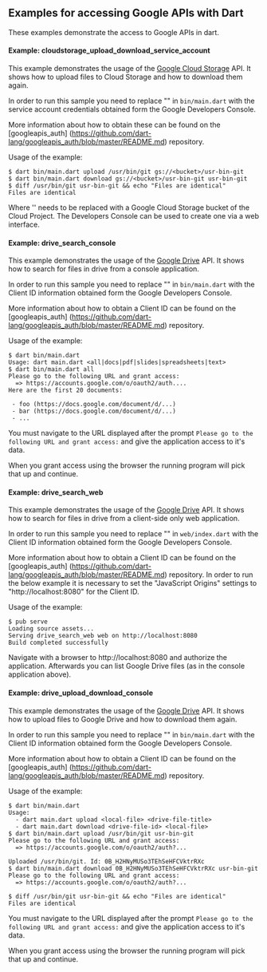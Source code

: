 ## Examples for accessing Google APIs with Dart

These examples demonstrate the access to Google APIs in dart.


#### Example: cloudstorage_upload_download_service_account

This example demonstrates the usage of the 
[Google Cloud Storage](https://developers.google.com/storage/) API. It shows
how to upload files to Cloud Storage and how to download them again.

In order to run this sample you need to replace "<please fill in>" in 
`bin/main.dart` with the service account credentials obtained form the Google
Developers Console.

More information about how to obtain these can be found on the [googleapis_auth]
(https://github.com/dart-lang/googleapis_auth/blob/master/README.md) repository.


Usage of the example:
```
$ dart bin/main.dart upload /usr/bin/git gs://<bucket>/usr-bin-git
$ dart bin/main.dart download gs://<bucket>/usr-bin-git usr-bin-git
$ diff /usr/bin/git usr-bin-git && echo "Files are identical"
Files are identical
```
Where '<bucket>' needs to be replaced with a Google Cloud Storage bucket of the
Cloud Project. The Developers Console can be used to create one via a web
interface.



#### Example: drive_search_console

This example demonstrates the usage of the 
[Google Drive](https://developers.google.com/drive/) API. It shows
how to search for files in drive from a console application.

In order to run this sample you need to replace "<please fill in>" in 
`bin/main.dart` with the Client ID information obtained form the
Google Developers Console.

More information about how to obtain a Client ID can be found on the
[googleapis_auth]
(https://github.com/dart-lang/googleapis_auth/blob/master/README.md) repository.


Usage of the example:
```
$ dart bin/main.dart 
Usage: dart main.dart <all|docs|pdf|slides|spreadsheets|text>
$ dart bin/main.dart all
Please go to the following URL and grant access:
  => https://accounts.google.com/o/oauth2/auth....
Here are the first 20 documents:

 - foo (https://docs.google.com/document/d/...)
 - bar (https://docs.google.com/document/d/...)
 - ...
```

You must navigate to the URL displayed after the prompt
`Please go to the following URL and grant access:` and give the application
access to it's data.

When you grant access using the browser the running program will pick that up
and continue.

#### Example: drive_search_web

This example demonstrates the usage of the 
[Google Drive](https://developers.google.com/drive/) API. It shows
how to search for files in drive from a client-side only web application.

In order to run this sample you need to replace "<please fill in>" in 
`web/index.dart` with the Client ID information obtained form the
Google Developers Console.

More information about how to obtain a Client ID can be found on the
[googleapis_auth]
(https://github.com/dart-lang/googleapis_auth/blob/master/README.md) repository.
In order to run the below example it is necessary to set the
"JavaScript Origins" settings to "http://localhost:8080" for the Client ID.

Usage of the example:
```
$ pub serve
Loading source assets... 
Serving drive_search_web web on http://localhost:8080
Build completed successfully
```
Navigate with a browser to http://localhost:8080 and authorize the application.
Afterwards you can list Google Drive files (as in the console application
above).


#### Example: drive_upload_download_console

This example demonstrates the usage of the 
[Google Drive](https://developers.google.com/drive/) API. It shows
how to upload files to Google Drive and how to download them again.

In order to run this sample you need to replace "<please fill in>" in 
`bin/main.dart` with the Client ID information obtained form the
Google Developers Console.

More information about how to obtain a Client ID can be found on the
[googleapis_auth]
(https://github.com/dart-lang/googleapis_auth/blob/master/README.md) repository.


Usage of the example:
```
$ dart bin/main.dart 
Usage:
  - dart main.dart upload <local-file> <drive-file-title>
  - dart main.dart download <drive-file-id> <local-file>
$ dart bin/main.dart upload /usr/bin/git usr-bin-git
Please go to the following URL and grant access:
  => https://accounts.google.com/o/oauth2/auth?...

Uploaded /usr/bin/git. Id: 0B_H2HNyMUSo3TEhSeHFCVktrRXc
$ dart bin/main.dart download 0B_H2HNyMUSo3TEhSeHFCVktrRXc usr-bin-git
Please go to the following URL and grant access:
  => https://accounts.google.com/o/oauth2/auth?...

$ diff /usr/bin/git usr-bin-git && echo "Files are identical"
Files are identical
```

You must navigate to the URL displayed after the prompt
`Please go to the following URL and grant access:` and give the application
access to it's data.

When you grant access using the browser the running program will pick that up
and continue.